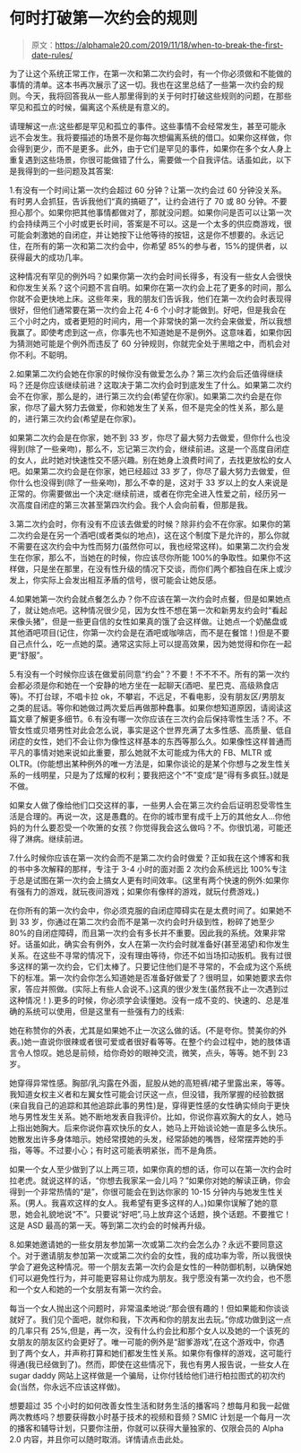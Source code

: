 # 何时打破第一次约会的规则

> 原文：<https://alphamale20.com/2019/11/18/when-to-break-the-first-date-rules/>

为了让这个系统正常工作，在第一次和第二次约会时，有一个你必须做和不能做的事情的清单。这本书再次展示了这一切。我也在这里总结了一些第一次约会的规则。今天，我将回答我从一些人那里得到的关于何时打破这些规则的问题，在那些罕见和孤立的时候，偏离这个系统是有意义的。

请理解这一点:这些都是罕见和孤立的事件。这些事情不会经常发生，甚至可能永远不会发生。我将要描述的场景不是你每次想偏离系统的借口。如果你这样做，你会得到更少，而不是更多。此外，由于它们是罕见的事件，如果你在多个女人身上重复遇到这些场景，你很可能做错了什么，需要做一个自我评估。话虽如此，以下是我得到的一些问题及其答案:

1.有没有一个时间让第一次约会超过 60 分钟？让第一次约会过 60 分钟没关系。有时男人会抓狂，告诉我他们“真的搞砸了”，让约会进行了 70 或 80 分钟。不要担心那个。如果你把其他事情都做对了，那就没问题。如果你问是否可以让第一次约会持续两三个小时或更长时间，答案是不可以。这是一个太多的供应商游戏，很可能会刺激她的自闭症，并让她按下让他等待的按钮，这是你不想要的。永远记住，在所有的第一次和第二次约会中，你希望 85%的参与者，15%的提供者，以获得最大的成功几率。

这种情况有罕见的例外吗？如果你第一次约会时间长得多，有没有一些女人会很快和你发生关系？这个问题不言自明。如果你在第一次约会上花了更多的时间，那么你就不会更快地上床。这些年来，我的朋友们告诉我，他们在第一次约会时表现得很好，但他们通常要在第一次约会上花 4-6 个小时才能做到。好吧，但是我会在三个小时之内，或者更短的时间内，用一个非常快的第一次约会来做爱，所以我想我赢了。即使考虑到这一点，你事先也不知道她是不是例外。这意味着，如果你因为猜测她可能是个例外而违反了 60 分钟规则，你就完全处于黑暗之中，而机会对你不利。不聪明。

2.如果第二次约会她在你家的时候你没有做爱怎么办？第三次约会后还值得继续吗？还是你应该继续前进？这取决于第二次约会时到底发生了什么。如果第二次约会不在你家，那么是的，进行第三次约会(希望在你家)。如果第二次约会是在你家，你尽了最大努力去做爱，你和她发生了关系，但不是完全的性关系，那么是的，进行第三次约会(希望是在你家)。

如果第二次约会是在你家，她不到 33 岁，你尽了最大努力去做爱，但你什么也没得到(除了一些亲吻)，那么不，忘记第三次约会，继续前进。这是一个高度自闭症的女人，此时她对快速性交不感兴趣。别在她身上浪费时间了，去找更放松的女人吧。如果第二次约会是在你家，她已经超过 33 岁了，你尽了最大努力去做爱，但你什么也没得到(除了一些亲吻)，那么不幸的是，这对于 33 岁以上的女人来说是正常的。你需要做出一个决定:继续前进，或者在你完全进入性爱之前，经历另一次高度自闭症的第三次甚至第四次约会。我个人会向前看，但那是我。

3.第二次约会时，你有没有不应该去做爱的时候？除非约会不在你家。如果你的第二次约会是在另一个酒吧(或者类似的地点)，这在这个制度下是允许的，那么你就不需要在这次约会中为性而努力(虽然你可以，我也经常这样)。如果第二次约会发生在你家，那么不，当她在的时候，你应该尽你所能 100%的争取性。如果你不这样做，只是坐在那里，在没有性升级的情况下交谈，而你们两个都独自在床上或沙发上，你实际上会发出相互矛盾的信号，很可能会让她反感。

4.如果她第一次约会就点餐怎么办？你不应该在第一次约会时点餐，但是如果她点了，就让她点吧。这种情况很少见，因为女性不想在第一次和新男友约会时“看起来像头猪”，但是一些更自信的女性如果真的饿了会这样做。让她点一个奶酪盘或其他酒吧项目(记住，你第一次约会是在酒吧或咖啡店，而不是在餐馆！)但是不要自己点什么，吃一点她的菜。通常这实际上可以提高效果，因为她觉得和你在一起更“舒服”。

5.有没有一个时候你应该在做爱前同意“约会”？不要！不不不不。所有的第一次约会都必须是你和她在一个安静的地方坐在一起聊天(酒吧、星巴克、高级熟食店等)。不打台球，不唱卡拉 ok，不攀岩，不远足，不看电影，没有朋友区/男朋友之类的屁话。等你和她做过两次爱后再做那种蠢事。如果你想知道原因，请阅读这篇文章了解更多细节。6.有没有哪一次你应该在三次约会后保持零性生活？不。不管女性或贝塔男性对此会怎么说，事实是这个世界充满了太多性感、高质量、低自闭症的女性，她们不会让你为像性这样基本的东西等那么久。如果像性这样普通而平凡的事情对她来说如此重要，那么她就不太可能成为伟大的 FB、MLTR 或 OLTR。(你能想出某种例外的唯一方法是，如果你谈论的是某个你想与之发生性关系的一线明星，只是为了炫耀的权利；要我把这个“不”变成“是”得有多疯狂。)就是不做。

如果女人做了像给他们口交这样的事，一些男人会在第三次约会后证明忍受零性生活是合理的。再说一次，这是愚蠢的。在你的城市里有成千上万的其他女人…你他妈的为什么要忍受一个吹箫的女孩？你觉得我会这么做吗？不。你很饥渴，可能还得了淋病。继续前进。

7.什么时候你应该在第一次约会而不是第二次约会时做爱？正如我在这个博客和我的书中多次解释的那样，专注于 3-4 小时的面对面 2 次约会系统远比 100%专注于总是试图在第一次约会上搞女人更有时间效率。(这里有两个快速的例外:如果你有强有力的游戏，就玩夜间游戏；如果你有像样的游戏，就玩付费游戏。)

在你所有的第一次约会中，你必须克服的自闭症障碍实在是太费时间了。如果她不到 33 岁，你通过在第二次约会而不是第一次约会时升级到性，粉碎了她至少 80%的自闭症障碍，而且第一次约会有多长并不重要。因此我的系统。效果非常好。话虽如此，确实会有例外，女人在第一次约会时就准备好(甚至渴望)和你发生关系。在这些不寻常的情况下，没有理由等待，你还不如当场扣动扳机。我有过很多这样的第一次约会，它们太棒了。只要记住他们是不寻常的，不会成为这个系统下的标准。第一次约会你怎么知道她是否准备好做爱了？很明显，如果她要求去你家，答应并照做。(实际上有些人会说不。)这真的很少发生(虽然我不止一次遇到过这种情况！).更多的时候，你必须学会读懂她。没有一成不变的、快速的、总是准确的系统可以使用，但是这里有一些强有力的线索:

她在称赞你的外表，尤其是如果她不止一次这么做的话。(不是夸你。赞美你的外表。)她一直说你很辣或者很可爱或者很好看等等。在整个约会过程中，她的肢体语言令人惊叹。她总是前倾，给你奇妙的眼神交流，微笑，点头，等等。她不到 23 岁。

她穿得异常性感。胸部/乳沟露在外面，屁股从她的高短裤/裙子里露出来，等等。我知道女权主义者和左翼女性可能会讨厌这一点，但没错，我所掌握的经验数据(来自我自己的追踪和其他追踪此事的男性)是，穿得更性感的女性确实倾向于更快地与男性发生关系。她不断地发表自我评价。比如，你说你喜欢胸大的女人，她马上指出她胸大。后来你说你喜欢快乐的女人，她马上开始谈论她一直是多么快乐。她散发出许多身体暗示。她经常摸她的头发，经常舔她的嘴唇，经常摆弄她的手指，等等。不过要小心；有时这可能表明紧张，而不是角质。

如果一个女人至少做到了以上两三项，如果你真的想的话，你可以在第一次约会时拉老虎。就说这样的话，“你想去我家呆一会儿吗？”如果你对她的解读正确，你会得到一个非常热情的“是”，你很可能会在到达你家的 10-15 分钟内与她发生性关系。(男人。我喜欢这样的女人。我希望有更多这样的人。)如果你误解了她的意思，她会礼貌地说“不”。只要说“好吧”,马上放弃这个话题，换个话题。不要推它！这是 ASD 最高的第一天。等到第二次约会的时候再升级。

8.如果她邀请她的一些女朋友参加第一次或第二次约会怎么办？永远不要同意这个。对于邀请朋友参加第一次或第二次约会的女性，我的成功率为零，所以我很快学会了避免这种情况。带一个朋友去第一次约会是女性的一种防御机制，以确保她们可以避免性行为，并可能更容易让你成为朋友。我宁愿没有第一次约会，也不愿和一个女人和她的一个女朋友有第一次约会。

每当一个女人抛出这个问题时，非常温柔地说:“那会很有趣的！但如果能和你谈谈就好了。我们见个面吧，就你和我，下次再和你的朋友出去玩。”你成功做到这一点的几率只有 25%,但是，再一次，没有什么约会比和那个女人以及她的一个该死的女朋友的朋友区约会更好了。唯一可能的例外是“甜爹游戏”,在这个游戏中，你遇到了两个女人，并声称打算和她们都发生性关系。如果你有像样的游戏，这可能行得通(我已经做到了)。然而，即使在这些情况下，我也有男人报告说，一些女人在 sugar daddy 网站上这样做是一个骗局，让你付钱给他们进行柏拉图式的初次约会(当然，你永远不应该这样做)。

想要超过 35 个小时的如何改善女性生活和财务生活的播客吗？想每月和我一起做两次教练吗？想要获得数小时基于技术的视频和音频？SMIC 计划是一个每月一次的播客和辅导计划，只要你注册，你就可以获得大量独家的、仅限会员的 Alpha 2.0 内容，并且你可以随时取消。详情请点击此处。